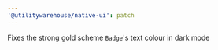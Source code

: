 ```yaml
---
'@utilitywarehouse/native-ui': patch
---
```


Fixes the strong gold scheme `Badge`'s text colour in dark mode
